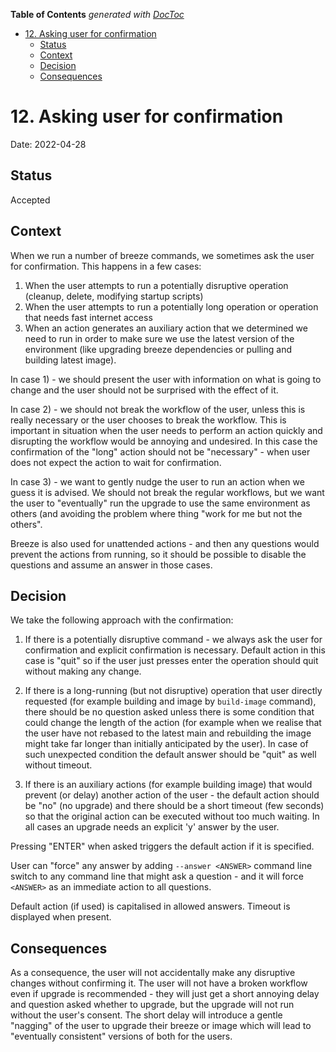 <!--
 Licensed to the Apache Software Foundation (ASF) under one
 or more contributor license agreements.  See the NOTICE file
 distributed with this work for additional information
 regarding copyright ownership.  The ASF licenses this file
 to you under the Apache License, Version 2.0 (the
 "License"); you may not use this file except in compliance
 with the License.  You may obtain a copy of the License at

   http://www.apache.org/licenses/LICENSE-2.0

 Unless required by applicable law or agreed to in writing,
 software distributed under the License is distributed on an
 "AS IS" BASIS, WITHOUT WARRANTIES OR CONDITIONS OF ANY
 KIND, either express or implied.  See the License for the
 specific language governing permissions and limitations
 under the License.
 -->

<!-- START doctoc generated TOC please keep comment here to allow auto update -->
<!-- DON'T EDIT THIS SECTION, INSTEAD RE-RUN doctoc TO UPDATE -->
**Table of Contents**  *generated with [DocToc](https://github.com/thlorenz/doctoc)*

- [12. Asking user for confirmation](#12-asking-user-for-confirmation)
  - [Status](#status)
  - [Context](#context)
  - [Decision](#decision)
  - [Consequences](#consequences)

<!-- END doctoc generated TOC please keep comment here to allow auto update -->

# 12. Asking user for confirmation

Date: 2022-04-28

## Status

Accepted

## Context

When we run a number of breeze commands, we sometimes ask the user for confirmation. This happens in a few
cases:

1. When the user attempts to run a potentially disruptive operation (cleanup, delete, modifying startup
   scripts)
2. When the user attempts to run a potentially long operation or operation that needs fast internet access
3. When an action generates an auxiliary action that we determined we need to run in order to make sure
   we use the latest version of the environment (like upgrading breeze dependencies or pulling and building
   latest image).

In case 1) - we should present the user with information on what is going to change and the user should
not be surprised with the effect of it.

In case 2) - we should not break the workflow of the user, unless this is really necessary or the user
chooses to break the workflow. This is important in situation when the user needs to perform an action
quickly and disrupting the workflow would be annoying and undesired. In this case the confirmation of
the "long" action should not be "necessary" - when user does not expect the action to wait for confirmation.

In case 3) - we want to gently nudge the user to run an action when we guess it is advised. We should not
break the regular workflows, but we want the user to "eventually" run the upgrade to use the same
environment as others (and avoiding the problem where thing "work for me but not the others".

Breeze is also used for unattended actions - and then any questions would prevent the actions from running,
so it should be possible to disable the questions and assume an answer in those cases.

## Decision

We take the following approach with the confirmation:

1) If there is a potentially disruptive command - we always ask the user for confirmation and explicit
confirmation is necessary. Default action in this case is "quit" so if the user just presses enter
the operation should quit without making any change.

2) If there is a long-running (but not disruptive) operation that user directly requested (for example
building and image by `build-image` command), there should be no question asked unless there is some
condition that could change the length of the action (for example when we realise that the user have not
rebased to the latest main and rebuilding the image might take far longer than initially anticipated by
the user). In case of such unexpected condition the default answer should be "quit" as well without timeout.

3) If there is an auxiliary actions (for example building image) that would prevent (or delay) another action
of the user - the default action should be "no" (no upgrade) and there should be a short timeout (few seconds)
so that the original action can be executed without too much waiting.
In all cases an upgrade needs an explicit 'y' answer by the user.

Pressing "ENTER" when asked triggers the default action if it is specified.

User can "force" any answer by adding `--answer <ANSWER>` command line switch to any command line that
might ask a question - and it will force `<ANSWER>` as an immediate action to all questions.

Default action (if used) is capitalised in allowed answers. Timeout is displayed when present.

## Consequences

As a consequence, the user will not accidentally make any disruptive changes without confirming it. The user
will not have a broken workflow even if upgrade is recommended - they will just get a short annoying delay and
question asked whether to upgrade, but the upgrade will not run without the user's consent. The short
delay will introduce a gentle "nagging" of the user to upgrade their breeze or image which will lead to
"eventually consistent" versions of both for the users.
